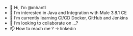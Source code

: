 - 👋 Hi, I’m @mhantl
- 👀 I’m interested in Java and Integration with Mule 3.8.1 CE
- 🌱 I’m currently learning CI/CD Docker, GitHub and Jenkins
- 💞️ I’m looking to collaborate on ...?
- 📫 How to reach me ? -> linkedin

<!---
mhantl/mhantl is a ✨ special ✨ repository because its `README.md` (this file) appears on your GitHub profile.
You can click the Preview link to take a look at your changes.
--->
